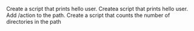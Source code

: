 Create a script that prints hello user.
Createa script that prints hello user.
Add /action to the path.
Create a script that counts the number of directories in the path
